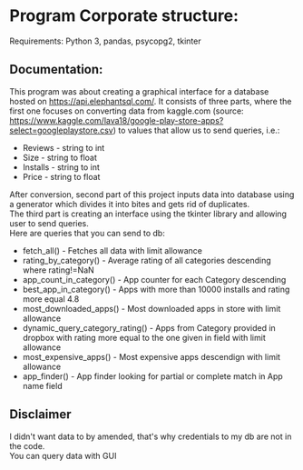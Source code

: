 # Program Corporate structure:

Requirements: Python 3, pandas, psycopg2, tkinter

## Documentation:

This program was about creating a graphical interface for a database hosted on https://api.elephantsql.com/.
It consists of three parts, where the first one focuses on converting data from kaggle.com
(source: https://www.kaggle.com/lava18/google-play-store-apps?select=googleplaystore.csv)
to values that allow us to send queries, i.e.:
- Reviews - string to int
- Size - string to float
- Installs - string to int
- Price - string to float<br>

After conversion, second part of this project inputs data into database using
a generator which divides it into bites and gets rid of duplicates.<br>
The third part is creating an interface using the tkinter library and allowing user to send queries.<br>
Here are queries that you can send to db:
- fetch_all() - Fetches all data with limit allowance
- rating_by_category() - Average rating of all categories descending where rating!=NaN
- app_count_in_category() - App counter for each Category descending
- best_app_in_category() - Apps with more than 10000 installs and rating more equal 4.8
- most_downloaded_apps() - Most downloaded apps in store with limit allowance
- dynamic_query_category_rating() - Apps from Category provided in dropbox with rating more equal to the one given in field with limit allowance
- most_expensive_apps() - Most expensive apps descendign with limit allowance
- app_finder() - App finder looking for partial or complete match in App name field

## Disclaimer
I didn't want data to by amended, that's why credentials to my db are not in the code.<br>
You can query data with GUI

